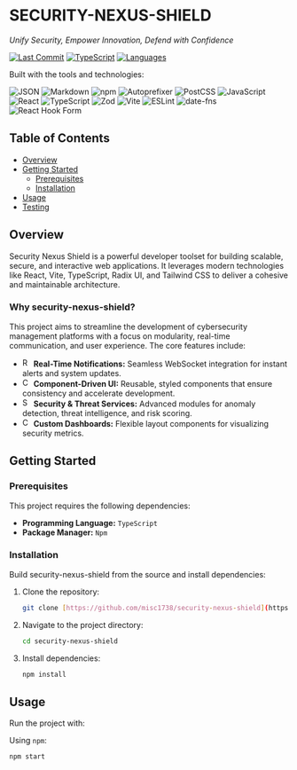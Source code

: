 # SECURITY-NEXUS-SHIELD

_Unify Security, Empower Innovation, Defend with Confidence_

[![Last Commit](https://img.shields.io/github/last-commit/misc1738/security-nexus-shield?style=flat-square&color=blue)](https://github.com/misc1738/security-nexus-shield/commits/main)
[![TypeScript](https://img.shields.io/badge/TypeScript-98.0%25-blue?style=flat-square&logo=typescript&logoColor=white)](https://www.typescriptlang.org/)
[![Languages](https://img.shields.io/github/languages/count/misc1738/security-nexus-shield?style=flat-square&color=blue)](https://github.com/misc1738/security-nexus-shield/search?l=javascript)

Built with the tools and technologies:

![JSON](https://img.shields.io/badge/JSON-000000?style=for-the-badge&logo=json&logoColor=white)
![Markdown](https://img.shields.io/badge/Markdown-000000?style=for-the-badge&logo=markdown&logoColor=white)
![npm](https://img.shields.io/badge/npm-CB3837?style=for-the-badge&logo=npm&logoColor=white)
![Autoprefixer](https://img.shields.io/badge/Autoprefixer-DD3735?style=for-the-badge&logo=autoprefixer&logoColor=white)
![PostCSS](https://img.shields.io/badge/PostCSS-DD3735?style=for-the-badge&logo=postcss&logoColor=white)
![JavaScript](https://img.shields.io/badge/JavaScript-F7DF1E?style=for-the-badge&logo=javascript&logoColor=black)
![React](https://img.shields.io/badge/React-61DAFB?style=for-the-badge&logo=react&logoColor=black)
![TypeScript](https://img.shields.io/badge/TypeScript-3178C6?style=for-the-badge&logo=typescript&logoColor=white)
![Zod](https://img.shields.io/badge/Zod-2F6B99?style=for-the-badge&logo=zod&logoColor=white)
![Vite](https://img.shields.io/badge/Vite-646CFF?style=for-the-badge&logo=vite&logoColor=white)
![ESLint](https://img.shields.io/badge/ESLint-4B32C3?style=for-the-badge&logo=eslint&logoColor=white)
![date-fns](https://img.shields.io/badge/date--fns-DD2863?style=for-the-badge&logo=date-fns&logoColor=white)
![React Hook Form](https://img.shields.io/badge/React_Hook_Form-EC5990?style=for-the-badge&logo=reacthookform&logoColor=white)


## Table of Contents

* [Overview](#overview)
* [Getting Started](#getting-started)
    * [Prerequisites](#prerequisites)
    * [Installation](#installation)
* [Usage](#usage)
* [Testing](#testing)


## Overview

Security Nexus Shield is a powerful developer toolset for building scalable, secure, and interactive web applications. It leverages modern technologies like React, Vite, TypeScript, Radix UI, and Tailwind CSS to deliver a cohesive and maintainable architecture.

### Why security-nexus-shield?

This project aims to streamline the development of cybersecurity management platforms with a focus on modularity, real-time communication, and user experience. The core features include:

* <img src="https://img.icons8.com/material-rounded/24/000000/bell--v1.png" width="16" height="16" alt="Real-Time Notifications icon"/> **Real-Time Notifications:** Seamless WebSocket integration for instant alerts and system updates.
* <img src="https://img.icons8.com/ios-filled/24/000000/gear--v1.png" width="16" height="16" alt="Component-Driven UI icon"/> **Component-Driven UI:** Reusable, styled components that ensure consistency and accelerate development.
* <img src="https://img.icons8.com/ios-filled/24/000000/lock--v1.png" width="16" height="16" alt="Security & Threat Services icon"/> **Security & Threat Services:** Advanced modules for anomaly detection, threat intelligence, and risk scoring.
* <img src="https://img.icons8.com/material-sharp/24/000000/dashboard.png" width="16" height="16" alt="Custom Dashboards icon"/> **Custom Dashboards:** Flexible layout components for visualizing security metrics.


## Getting Started

### Prerequisites

This project requires the following dependencies:

* **Programming Language:** `TypeScript`
* **Package Manager:** `Npm`

### Installation

Build security-nexus-shield from the source and install dependencies:

1.  Clone the repository:

    ```bash
    git clone [https://github.com/misc1738/security-nexus-shield](https://github.com/misc1738/security-nexus-shield)
    ```

2.  Navigate to the project directory:

    ```bash
    cd security-nexus-shield
    ```

3.  Install dependencies:

    ```bash
    npm install
    ```

## Usage

Run the project with:

Using `npm`:

```bash
npm start
